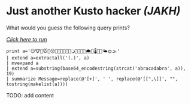 # Just another Kusto hacker *(JAKH)*

What would you guess the following query prints?

[*Click here to run*](https://dataexplorer.azure.com/clusters/help/databases/Samples?query=H4sIAAAAAAAAA01OS4rCQBDde4omm+7GIAgy4EKYC8wJVKSSFBLMj3QrIl5AycKFCxGZIAgK6hxhzpQjzOvBhYvXVbxfdVHGmRU0kE192DT17qep9w/MJ/AL7oh5BW5NXTnuDHwDd/igV1t4kNkhs4deOZ/jnQ/Zwwn7BUCmusvWWvDSchbhIpaSQktJoqTqaOkL0tDTBS8Lco53s5kHxuKrUxWQ4Y/ehLMwj/jFYYRklaQAjRS58V+nfdHtu1IzT1Mq4xWLLzaGpjwouUgoZPUph+0xzFLgeSOHnj8aO8HzfGHz16GUZpzExip0a/0HguPVQDwBAAA=)
```
print a='😉🐮🔬🐭🐾😚🐧🐨🌭🐡🐞🐫🔾🌊😮🐬🔭🌨🌾🌡🐚😜🌤🌞🌫'
| extend a=extractall('(.)', a)
| mvexpand a
| extend a=substring(base64_encodestring(strcat('abracadabra', a)), 19)
| summarize Message=replace(@'[+]', ' ', replace(@'[[",\]]', "", tostring(makelist(a))))
```

TODO: add content
